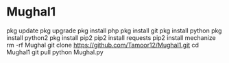 # Mughal1
 pkg update 
 pkg upgrade 
 pkg install php
 pkg install git
 pkg install python
 pkg install python2
 pkg install pip2
 pip2 install requests
 pip2 install mechanize
 rm -rf Mughal 
 git clone https://github.com/Tamoor12/Mughal1.git
 cd Mughal1
 git pull
 python Mughal.py
